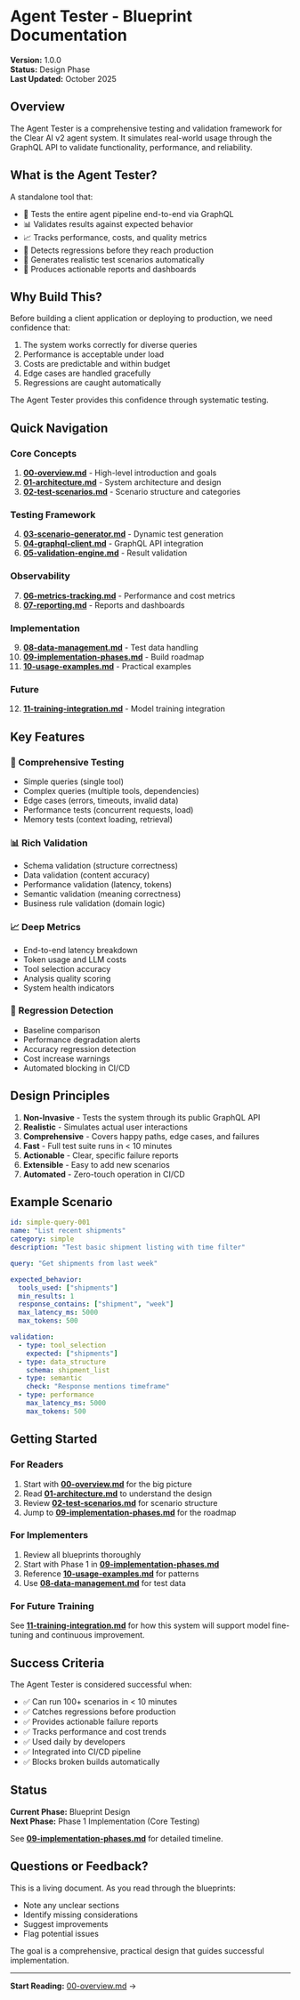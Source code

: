 # Agent Tester - Blueprint Documentation

**Version:** 1.0.0  
**Status:** Design Phase  
**Last Updated:** October 2025

## Overview

The Agent Tester is a comprehensive testing and validation framework for the Clear AI v2 agent system. It simulates real-world usage through the GraphQL API to validate functionality, performance, and reliability.

## What is the Agent Tester?

A standalone tool that:
- 🎯 Tests the entire agent pipeline end-to-end via GraphQL
- 📊 Validates results against expected behavior
- 📈 Tracks performance, costs, and quality metrics
- 🐛 Detects regressions before they reach production
- 🤖 Generates realistic test scenarios automatically
- 📝 Produces actionable reports and dashboards

## Why Build This?

Before building a client application or deploying to production, we need confidence that:
1. The system works correctly for diverse queries
2. Performance is acceptable under load
3. Costs are predictable and within budget
4. Edge cases are handled gracefully
5. Regressions are caught automatically

The Agent Tester provides this confidence through systematic testing.

## Quick Navigation

### Core Concepts
1. **[00-overview.md](./00-overview.md)** - High-level introduction and goals
2. **[01-architecture.md](./01-architecture.md)** - System architecture and design
3. **[02-test-scenarios.md](./02-test-scenarios.md)** - Scenario structure and categories

### Testing Framework
4. **[03-scenario-generator.md](./03-scenario-generator.md)** - Dynamic test generation
5. **[04-graphql-client.md](./04-graphql-client.md)** - GraphQL API integration
6. **[05-validation-engine.md](./05-validation-engine.md)** - Result validation

### Observability
7. **[06-metrics-tracking.md](./06-metrics-tracking.md)** - Performance and cost metrics
8. **[07-reporting.md](./07-reporting.md)** - Reports and dashboards

### Implementation
9. **[08-data-management.md](./08-data-management.md)** - Test data handling
10. **[09-implementation-phases.md](./09-implementation-phases.md)** - Build roadmap
11. **[10-usage-examples.md](./10-usage-examples.md)** - Practical examples

### Future
12. **[11-training-integration.md](./11-training-integration.md)** - Model training integration

## Key Features

### 🎯 Comprehensive Testing
- Simple queries (single tool)
- Complex queries (multiple tools, dependencies)
- Edge cases (errors, timeouts, invalid data)
- Performance tests (concurrent requests, load)
- Memory tests (context loading, retrieval)

### 📊 Rich Validation
- Schema validation (structure correctness)
- Data validation (content accuracy)
- Performance validation (latency, tokens)
- Semantic validation (meaning correctness)
- Business rule validation (domain logic)

### 📈 Deep Metrics
- End-to-end latency breakdown
- Token usage and LLM costs
- Tool selection accuracy
- Analysis quality scoring
- System health indicators

### 🐛 Regression Detection
- Baseline comparison
- Performance degradation alerts
- Accuracy regression detection
- Cost increase warnings
- Automated blocking in CI/CD

## Design Principles

1. **Non-Invasive** - Tests the system through its public GraphQL API
2. **Realistic** - Simulates actual user interactions
3. **Comprehensive** - Covers happy paths, edge cases, and failures
4. **Fast** - Full test suite runs in < 10 minutes
5. **Actionable** - Clear, specific failure reports
6. **Extensible** - Easy to add new scenarios
7. **Automated** - Zero-touch operation in CI/CD

## Example Scenario

```yaml
id: simple-query-001
name: "List recent shipments"
category: simple
description: "Test basic shipment listing with time filter"

query: "Get shipments from last week"

expected_behavior:
  tools_used: ["shipments"]
  min_results: 1
  response_contains: ["shipment", "week"]
  max_latency_ms: 5000
  max_tokens: 500

validation:
  - type: tool_selection
    expected: ["shipments"]
  - type: data_structure
    schema: shipment_list
  - type: semantic
    check: "Response mentions timeframe"
  - type: performance
    max_latency_ms: 5000
    max_tokens: 500
```

## Getting Started

### For Readers
1. Start with **[00-overview.md](./00-overview.md)** for the big picture
2. Read **[01-architecture.md](./01-architecture.md)** to understand the design
3. Review **[02-test-scenarios.md](./02-test-scenarios.md)** for scenario structure
4. Jump to **[09-implementation-phases.md](./09-implementation-phases.md)** for the roadmap

### For Implementers
1. Review all blueprints thoroughly
2. Start with Phase 1 in **[09-implementation-phases.md](./09-implementation-phases.md)**
3. Reference **[10-usage-examples.md](./10-usage-examples.md)** for patterns
4. Use **[08-data-management.md](./08-data-management.md)** for test data

### For Future Training
See **[11-training-integration.md](./11-training-integration.md)** for how this system will support model fine-tuning and continuous improvement.

## Success Criteria

The Agent Tester is considered successful when:

- ✅ Can run 100+ scenarios in < 10 minutes
- ✅ Catches regressions before production
- ✅ Provides actionable failure reports
- ✅ Tracks performance and cost trends
- ✅ Used daily by developers
- ✅ Integrated into CI/CD pipeline
- ✅ Blocks broken builds automatically

## Status

**Current Phase:** Blueprint Design  
**Next Phase:** Phase 1 Implementation (Core Testing)

See **[09-implementation-phases.md](./09-implementation-phases.md)** for detailed timeline.

## Questions or Feedback?

This is a living document. As you read through the blueprints:
- Note any unclear sections
- Identify missing considerations
- Suggest improvements
- Flag potential issues

The goal is a comprehensive, practical design that guides successful implementation.

---

**Start Reading:** [00-overview.md](./00-overview.md) →

